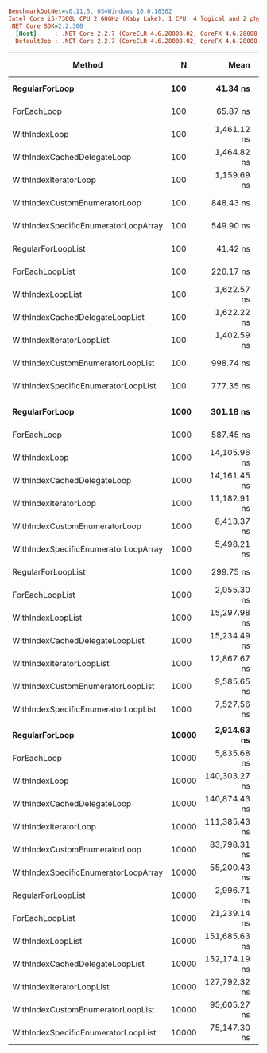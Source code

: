 ``` ini

BenchmarkDotNet=v0.11.5, OS=Windows 10.0.18362
Intel Core i5-7300U CPU 2.60GHz (Kaby Lake), 1 CPU, 4 logical and 2 physical cores
.NET Core SDK=2.2.300
  [Host]     : .NET Core 2.2.7 (CoreCLR 4.6.28008.02, CoreFX 4.6.28008.03), 64bit RyuJIT
  DefaultJob : .NET Core 2.2.7 (CoreCLR 4.6.28008.02, CoreFX 4.6.28008.03), 64bit RyuJIT


```
|                               Method |     N |          Mean |       Error |      StdDev |        Median | Ratio | RatioSD |  Gen 0 | Gen 1 | Gen 2 | Allocated |
|------------------------------------- |------ |--------------:|------------:|------------:|--------------:|------:|--------:|-------:|------:|------:|----------:|
|                       **RegularForLoop** |   **100** |      **41.34 ns** |   **0.8616 ns** |   **1.9796 ns** |      **41.72 ns** |  **1.00** |    **0.00** |      **-** |     **-** |     **-** |         **-** |
|                          ForEachLoop |   100 |      65.87 ns |   1.3507 ns |   3.3385 ns |      64.25 ns |  1.60 |    0.10 |      - |     - |     - |         - |
|                        WithIndexLoop |   100 |   1,461.12 ns |   6.1526 ns |   5.7552 ns |   1,461.69 ns | 34.74 |    0.94 | 0.0706 |     - |     - |     112 B |
|          WithIndexCachedDelegateLoop |   100 |   1,464.82 ns |   6.6471 ns |   6.2177 ns |   1,463.35 ns | 34.83 |    0.99 | 0.0706 |     - |     - |     112 B |
|                WithIndexIteratorLoop |   100 |   1,159.69 ns |   5.9494 ns |   5.5650 ns |   1,158.54 ns | 27.57 |    0.75 | 0.0591 |     - |     - |      96 B |
|        WithIndexCustomEnumeratorLoop |   100 |     848.43 ns |   3.3475 ns |   2.9675 ns |     848.06 ns | 20.26 |    0.47 | 0.0200 |     - |     - |      32 B |
| WithIndexSpecificEnumeratorLoopArray |   100 |     549.90 ns |   1.4711 ns |   1.3041 ns |     550.00 ns | 13.13 |    0.31 |      - |     - |     - |         - |
|                   RegularForLoopList |   100 |      41.42 ns |   1.3196 ns |   3.8073 ns |      39.10 ns |  1.04 |    0.12 |      - |     - |     - |         - |
|                      ForEachLoopList |   100 |     226.17 ns |   4.3938 ns |   5.7131 ns |     229.54 ns |  5.41 |    0.26 |      - |     - |     - |         - |
|                    WithIndexLoopList |   100 |   1,622.57 ns |  10.7027 ns |   9.4877 ns |   1,620.38 ns | 38.75 |    1.13 | 0.0744 |     - |     - |     120 B |
|      WithIndexCachedDelegateLoopList |   100 |   1,622.22 ns |  13.9653 ns |  13.0632 ns |   1,623.70 ns | 38.57 |    1.05 | 0.0744 |     - |     - |     120 B |
|            WithIndexIteratorLoopList |   100 |   1,402.59 ns |  20.6560 ns |  18.3110 ns |   1,392.24 ns | 33.49 |    0.95 | 0.0648 |     - |     - |     104 B |
|    WithIndexCustomEnumeratorLoopList |   100 |     998.74 ns |  79.8885 ns |  74.7278 ns |     968.86 ns | 23.73 |    1.72 | 0.0248 |     - |     - |      40 B |
|  WithIndexSpecificEnumeratorLoopList |   100 |     777.35 ns |   0.9606 ns |   0.7499 ns |     777.58 ns | 18.62 |    0.43 |      - |     - |     - |         - |
|                                      |       |               |             |             |               |       |         |        |       |       |           |
|                       **RegularForLoop** |  **1000** |     **301.18 ns** |   **1.5289 ns** |   **1.4301 ns** |     **300.75 ns** |  **1.00** |    **0.00** |      **-** |     **-** |     **-** |         **-** |
|                          ForEachLoop |  1000 |     587.45 ns |   2.9649 ns |   2.7733 ns |     587.36 ns |  1.95 |    0.01 |      - |     - |     - |         - |
|                        WithIndexLoop |  1000 |  14,105.96 ns |  69.9420 ns |  54.6061 ns |  14,102.36 ns | 46.88 |    0.28 | 0.0610 |     - |     - |     112 B |
|          WithIndexCachedDelegateLoop |  1000 |  14,161.45 ns |  68.7005 ns |  57.3681 ns |  14,148.71 ns | 47.05 |    0.21 | 0.0610 |     - |     - |     112 B |
|                WithIndexIteratorLoop |  1000 |  11,182.91 ns |  50.0185 ns |  41.7677 ns |  11,176.61 ns | 37.15 |    0.21 | 0.0458 |     - |     - |      96 B |
|        WithIndexCustomEnumeratorLoop |  1000 |   8,413.37 ns |  38.1557 ns |  33.8240 ns |   8,404.43 ns | 27.93 |    0.20 | 0.0153 |     - |     - |      32 B |
| WithIndexSpecificEnumeratorLoopArray |  1000 |   5,498.21 ns |  11.3172 ns |  10.5861 ns |   5,497.66 ns | 18.26 |    0.11 |      - |     - |     - |         - |
|                   RegularForLoopList |  1000 |     299.75 ns |   1.1355 ns |   1.0066 ns |     299.78 ns |  1.00 |    0.00 |      - |     - |     - |         - |
|                      ForEachLoopList |  1000 |   2,055.30 ns |   8.8853 ns |   8.3113 ns |   2,052.61 ns |  6.82 |    0.04 |      - |     - |     - |         - |
|                    WithIndexLoopList |  1000 |  15,297.98 ns | 132.5053 ns | 123.9456 ns |  15,280.84 ns | 50.79 |    0.42 | 0.0610 |     - |     - |     120 B |
|      WithIndexCachedDelegateLoopList |  1000 |  15,234.49 ns |  56.3662 ns |  49.9671 ns |  15,233.94 ns | 50.58 |    0.29 | 0.0610 |     - |     - |     120 B |
|            WithIndexIteratorLoopList |  1000 |  12,867.67 ns |  52.6312 ns |  43.9495 ns |  12,867.46 ns | 42.75 |    0.20 | 0.0610 |     - |     - |     104 B |
|    WithIndexCustomEnumeratorLoopList |  1000 |   9,585.65 ns |  34.3980 ns |  30.4930 ns |   9,574.52 ns | 31.82 |    0.19 | 0.0153 |     - |     - |      40 B |
|  WithIndexSpecificEnumeratorLoopList |  1000 |   7,527.56 ns |  20.2614 ns |  18.9525 ns |   7,520.48 ns | 24.99 |    0.08 |      - |     - |     - |         - |
|                                      |       |               |             |             |               |       |         |        |       |       |           |
|                       **RegularForLoop** | **10000** |   **2,914.63 ns** |   **7.8017 ns** |   **6.9160 ns** |   **2,914.80 ns** |  **1.00** |    **0.00** |      **-** |     **-** |     **-** |         **-** |
|                          ForEachLoop | 10000 |   5,835.68 ns |  40.0818 ns |  35.5315 ns |   5,819.61 ns |  2.00 |    0.01 |      - |     - |     - |         - |
|                        WithIndexLoop | 10000 | 140,303.27 ns | 487.2530 ns | 431.9371 ns | 140,321.59 ns | 48.14 |    0.21 |      - |     - |     - |     112 B |
|          WithIndexCachedDelegateLoop | 10000 | 140,874.43 ns | 436.0567 ns | 407.8877 ns | 140,844.80 ns | 48.35 |    0.18 |      - |     - |     - |     112 B |
|                WithIndexIteratorLoop | 10000 | 111,385.43 ns | 299.8157 ns | 280.4478 ns | 111,285.28 ns | 38.20 |    0.13 |      - |     - |     - |      96 B |
|        WithIndexCustomEnumeratorLoop | 10000 |  83,798.31 ns | 252.7530 ns | 236.4253 ns |  83,709.16 ns | 28.75 |    0.11 |      - |     - |     - |      32 B |
| WithIndexSpecificEnumeratorLoopArray | 10000 |  55,200.43 ns | 656.8261 ns | 548.4796 ns |  55,019.55 ns | 18.94 |    0.19 |      - |     - |     - |         - |
|                   RegularForLoopList | 10000 |   2,996.71 ns | 109.9978 ns | 171.2534 ns |   2,923.15 ns |  1.06 |    0.08 |      - |     - |     - |         - |
|                      ForEachLoopList | 10000 |  21,239.14 ns | 424.2575 ns | 488.5756 ns |  21,447.20 ns |  7.26 |    0.19 |      - |     - |     - |         - |
|                    WithIndexLoopList | 10000 | 151,685.63 ns | 754.2991 ns | 705.5719 ns | 151,350.83 ns | 52.06 |    0.33 |      - |     - |     - |     120 B |
|      WithIndexCachedDelegateLoopList | 10000 | 152,174.19 ns | 429.9120 ns | 381.1058 ns | 152,012.60 ns | 52.21 |    0.18 |      - |     - |     - |     120 B |
|            WithIndexIteratorLoopList | 10000 | 127,792.32 ns | 243.8076 ns | 190.3489 ns | 127,818.14 ns | 43.83 |    0.14 |      - |     - |     - |     104 B |
|    WithIndexCustomEnumeratorLoopList | 10000 |  95,605.27 ns | 308.5503 ns | 288.6182 ns |  95,600.13 ns | 32.79 |    0.13 |      - |     - |     - |      40 B |
|  WithIndexSpecificEnumeratorLoopList | 10000 |  75,147.30 ns | 315.0366 ns | 294.6854 ns |  75,009.88 ns | 25.79 |    0.14 |      - |     - |     - |         - |

